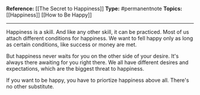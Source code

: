 

**Reference:** [[The Secret to Happiness]]
**Type:** #permanentnote 
**Topics:** [[Happiness]] [[How to Be Happy]]  

----

Happiness is a skill. And like any other skill, it can be practiced. Most of us attach different conditions for happiness. We want to fell happy only as long as certain conditions, like success or money are met. 

But happiness never waits for you on the other side of your desire. It's always there awaiting for you right there. We all have different desires and expectations, which are the biggest threat to happiness. 

If you want to be happy, you have to priortize happiness above all. There's no other substitute.